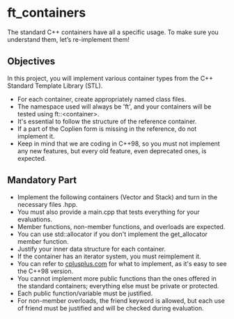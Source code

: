 # ft_containers
The standard C++ containers have all a specific usage. To make sure you understand them, let’s re-implement them!
## Objectives
In this project, you will implement various container types from the C++ Standard Template Library (STL).

- For each container, create appropriately named class files.
- The namespace used will always be 'ft', and your containers will be tested using ft::\<container\>.
- It's essential to follow the structure of the reference container.
- If a part of the Coplien form is missing in the reference, do not implement it.
- Keep in mind that we are coding in C++98, so you must not implement any new features, but every old feature, even deprecated ones, is expected.

## Mandatory Part
- Implement the following containers (Vector and Stack) and turn in the necessary files <container>.hpp.
- You must also provide a main.cpp that tests everything for your evaluations.
- Member functions, non-member functions, and overloads are expected.
- You can use std::allocator if you don't implement the get_allocator member function.
- Justify your inner data structure for each container.
- If the container has an iterator system, you must reimplement it.
- You can refer to [cplusplus.com](https://cplusplus.com/) for what to implement, as it's easy to see the C++98 version.
- You cannot implement more public functions than the ones offered in the standard containers; everything else must be private or protected.
- Each public function/variable must be justified.
- For non-member overloads, the friend keyword is allowed, but each use of friend must be justified and will be checked during evaluation.
